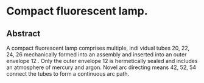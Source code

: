 # Compact fluorescent lamp.

## Abstract
A compact fluorescent lamp comprises multiple, indi vidual tubes 20, 22, 24, 26 mechanically formed into an assembly and inserted into an outer envelope 12 . Only the outer envelope 12 is hermetically sealed and includes an atmosphere of mercury and argon. Novel arc directing means 42, 52, 54 connect the tubes to form a continuous arc path.